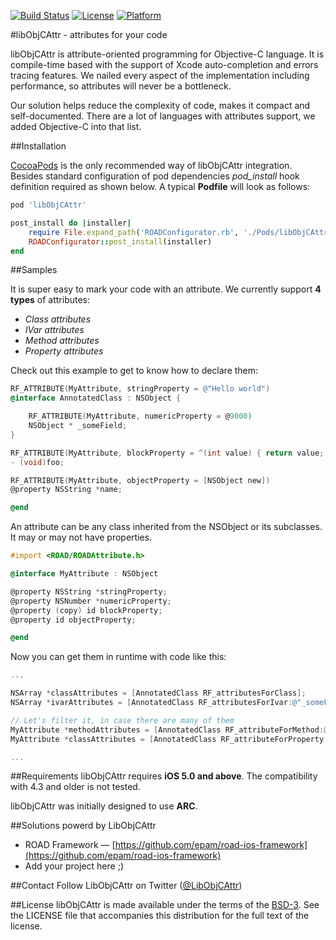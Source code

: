 [![Build Status](https://api.travis-ci.org/epam/lib-obj-c-attr.png)](https://travis-ci.org/epam/lib-obj-c-attr) [![License](https://go-shields.herokuapp.com/license-BSD%203-blue.png)](http://opensource.org/licenses/BSD-3-Clause) [![Platform](https://cocoapod-badges.herokuapp.com/p/ROADFramework/badge.png)](https://github.com/epam/road-ios-framework/)


#libObjCAttr - attributes for your code

libObjCAttr is attribute-oriented programming for Objective-C language. It is compile-time based with the support of Xcode auto-completion and errors tracing features. We nailed every aspect of the implementation including performance, so attributes will never be a bottleneck.

Our solution helps reduce the complexity of code, makes it compact and self-documented. There are a lot of languages with attributes support, we added Objective-C into that list.

##Installation

[CocoaPods](http://cocoapods.org) is the only recommended way of libObjCAttr integration. Besides standard configuration of pod dependencies *pod_install* hook definition required as shown below. A typical **Podfile** will look as follows:

```ruby
pod 'libObjCAttr'

post_install do |installer|
    require File.expand_path('ROADConfigurator.rb', './Pods/libObjCAttr/libObjCAttr/Resources/')
    ROADConfigurator::post_install(installer)
end
```


##Samples

It is super easy to mark your code with an attribute. We currently support **4 types** of attributes:

* *Class attributes*
* *IVar attributes*
* *Method attributes*
* *Property attributes*

Check out this example to get to know how to declare them:

```objective-c
RF_ATTRIBUTE(MyAttribute, stringProperty = @"Hello world")
@interface AnnotatedClass : NSObject {

    RF_ATTRIBUTE(MyAttribute, numericProperty = @9000)
    NSObject * _someField;
}

RF_ATTRIBUTE(MyAttribute, blockProperty = ^(int value) { return value; })
- (void)foo;

RF_ATTRIBUTE(MyAttribute, objectProperty = [NSObject new])
@property NSString *name;

@end
```

An attribute can be any class inherited from the NSObject or its subclasses. It may or may not have properties.

```objective-c
#import <ROAD/ROADAttribute.h>

@interface MyAttribute : NSObject

@property NSString *stringProperty;
@property NSNumber *numericProperty;
@property (copy) id blockProperty;
@property id objectProperty;

@end
```

Now you can get them in runtime with code like this:

```objective-c
...

NSArray *classAttributes = [AnnotatedClass RF_attributesForClass];
NSArray *ivarAttributes = [AnnotatedClass RF_attributesForIvar:@"_someField"];

// Let's filter it, in case there are many of them
MyAttribute *methodAttributes = [AnnotatedClass RF_attributeForMethod:@"foo" withAttributeType:[MyAttribute class]];
MyAttribute *classAttributes = [AnnotatedClass RF_attributeForProperty:@"name" withAttributeType:[MyAttribute class]];

...
```

##Requirements
libObjCAttr requires **iOS 5.0 and above**. The compatibility with 4.3 and older is not tested.

libObjCAttr was initially designed to use **ARC**.

##Solutions powerd by LibObjCAttr
* ROAD Framework — [https://github.com/epam/road-ios-framework](https://github.com/epam/road-ios-framework)
* Add your project here ;)

##Contact
Follow LibObjCAttr on Twitter ([@LibObjCAttr](http://twitter.com/libobjcattr))

##License
libObjCAttr is made available under the terms of the [BSD-3](http://opensource.org/licenses/BSD-3-Clause). See the LICENSE file that accompanies this distribution for the full text of the license.
